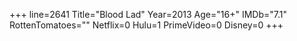 +++
line=2641
Title="Blood Lad"
Year=2013
Age="16+"
IMDb="7.1"
RottenTomatoes=""
Netflix=0
Hulu=1
PrimeVideo=0
Disney=0
+++

